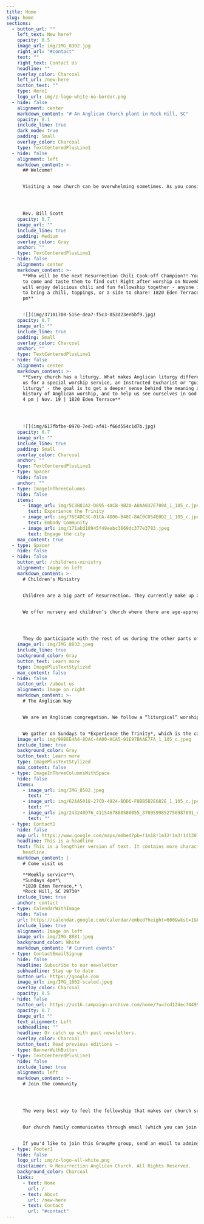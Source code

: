 ```yaml
---
title: Home
slug: home
sections:
  - button_url: ""
    left_text: New here?
    opacity: 0.5
    image_url: img/IMG_8302.jpg
    right_url: "#contact"
    text: ""
    right_text: Contact Us
    headline: ""
    overlay_color: Charcoal
    left_url: /new-here
    button_text: ""
    type: Hero1
    logo_url: img/z-logo-white-no-border.png
  - hide: false
    alignment: center
    markdown_content: "# An Anglican Church plant in Rock Hill, SC"
    opacity: 0.1
    include_line: true
    dark_mode: true
    padding: Small
    overlay_color: Charcoal
    type: TextCenteredPlusLine1
  - hide: false
    alignment: left
    markdown_content: >-
      ## Welcome!


      Visiting a new church can be overwhelming sometimes. As you consider our church, we hope you will discover a loving community of believers connected to our ancient Christian roots and planted deeply here in the heart of Rock Hill, SC. Please reach out if you have any questions or need directions.




      Rev. Bill Scott
    opacity: 0.7
    image_url: ""
    include_line: true
    padding: Medium
    overlay_color: Gray
    anchor: ""
    type: TextCenteredPlusLine1
  - hide: false
    alignment: center
    markdown_content: >-
      **Who will be the next Resurrection Chili Cook-off Champion?! You'll have
      to come and taste them to find out! Right after worship on November 5 we
      will enjoy delicious chili and fun fellowship together - anyone is welcome
      to bring a chili, toppings, or a side to share! 1820 Eden Terrace | 5:30
      pm**


      ![](img/37101708-515e-dea7-f5c3-853d23eebbf9.jpg)
    opacity: 0.7
    image_url: ""
    include_line: true
    padding: Small
    overlay_color: Charcoal
    anchor: ""
    type: TextCenteredPlusLine1
  - hide: false
    alignment: center
    markdown_content: >-
      **Every church has a liturgy. What makes Anglican liturgy different? Join
      us for a special worship service, an Instructed Eucharist or "guided
      liturgy" - the goal is to get a deeper sense behind the meaning and
      history of Anglican worship, and to help us see ourselves in God's story!
      4 pm | Nov. 19 | 1820 Eden Terrace**




      ![](img/617fbfbe-0970-7ed1-af41-f66d554c1d7b.jpg)
    opacity: 0.7
    image_url: ""
    include_line: true
    padding: Small
    overlay_color: Charcoal
    anchor: ""
    type: TextCenteredPlusLine1
  - type: Spacer
    hide: false
    anchor: ""
  - type: ImageInThreeColumns
    hide: false
    items:
      - image_url: img/5C3B81A2-D895-4ACB-9B20-A8AA037E700A_1_105_c.jpeg
        text: Experience the Trinity
      - image_url: img/76E4DC3C-01CA-4D06-B48C-8AC0C054E0D2_1_105_c.jpeg
        text: Embody Community
      - image_url: img/171abd10945f49eebc3669dc377e3783.jpeg
        text: Engage the city
    max_content: true
  - type: Spacer
    hide: false
  - hide: false
    button_url: /childrens-ministry
    alignment: Image on left
    markdown_content: >-
      # Children's Ministry


      Children are a big part of Resurrection. They currently make up a *third* of our congregation!


      We offer nursery and children’s church where there are age-appropriate lessons and activities for preschool-5th grade. This takes place during the scripture reading and sermon.




      They do participate with the rest of us during the other parts of the service, particularly communion. We feel this is a good balance to keep them active and engaged, assisting in their spiritual formation, as well as giving their parents an opportunity to worship.
    image_url: img/IMG_8833.jpeg
    include_line: true
    background_color: Gray
    button_text: Learn more
    type: ImagePlusTextStylized
    max_content: false
  - hide: false
    button_url: /about-us
    alignment: Image on right
    markdown_content: >-
      # T﻿he Anglican Way


      We are an Anglican congregation. We follow a “liturgical” worship service which is spirit-led and birthed from Scripture and some of the origins of Christian worship as the Church was growing.


      We gather on Sundays to *Experience the Trinity*, which is the catalyst that enables us, along with other opportunities during the week, to grow as the church and *Embody Community*, and allows us to be unified in the goal of taking the light into the darkness and *Engage the City*.
    image_url: img/99BEE4A4-8DAC-4A00-ACA5-91E97BAAE7FA_1_105_c.jpeg
    include_line: true
    background_color: Gray
    button_text: Learn more
    type: ImagePlusTextStylized
    max_content: false
  - type: ImageInThreeColumnsWithSpace
    hide: false
    items:
      - image_url: img/IMG_8582.jpeg
        text: ""
      - image_url: img/62AA5018-27CD-4924-BDD6-F8BB5B2E682E_1_105_c.jpeg
        text: ""
      - image_url: img/243240976_4115467808580055_3709599852756987891_n.jpeg
        text: ""
  - type: Contact1
    hide: false
    map_url: https://www.google.com/maps/embed?pb=!1m18!1m12!1m3!1d13079.972502539167!2d-80.99647495338147!3d34.95678098181917!2m3!1f0!2f0!3f0!3m2!1i1024!2i768!4f13.1!3m3!1m2!1s0x0%3A0xd0c91ab7c5b8691d!2sResurrection%20Anglican%20Church!5e0!3m2!1sen!2sus!4v1666213161340!5m2!1sen!2sus
    headline: This is a headline
    text: This is a lengthier version of text. It contains more characters than the
      headline.
    markdown_content: |-
      # C﻿ome visit us

      **W﻿eekly service**\
      *S﻿undays 4pm*\
      *1820 Eden Terrace,* \
      *Rock Hill, SC 29730*
    include_line: true
    anchor: contact
  - type: CalendarWithImage
    hide: false
    url: https://calendar.google.com/calendar/embed?height=600&wkst=1&bgcolor=%23ffffff&ctz=America%2FNew_York&mode=AGENDA&showNav=0&showPrint=0&showTabs=0&showTz=0&showCalendars=0&src=cmVzdXJyZWN0aW9ucm9ja2hpbGwub3JnX2ZudjRpajlrbmM4aDdpcmM2b3BxZWlicWc0QGdyb3VwLmNhbGVuZGFyLmdvb2dsZS5jb20&color=%230B8043
    include_line: true
    alignment: Image on left
    image_url: img/IMG_8881.jpeg
    background_color: White
    markdown_content: "# Current events"
  - type: ContactEmailSignup
    hide: false
    headline: Subscribe to our newsletter
    subheadline: Stay up to date
    button_url: https://google.com
    image_url: img/IMG_1662-scaled.jpeg
    overlay_color: Charcoal
    opacity: 0.5
  - hide: false
    button_url: https://us16.campaign-archive.com/home/?u=3cd12dec7449507aececbf84e&id=0522a11d77
    opacity: 0.7
    image_url: ""
    text_alignment: Left
    subheadline: ""
    headline: Or catch up with past newsletters.
    overlay_color: Charcoal
    button_text: Read previous editions →
    type: BannerWithButton
  - type: TextCenteredPlusLine1
    hide: false
    include_line: true
    alignment: left
    markdown_content: >-
      # Join the community




      The very best way to feel the fellowship that makes our church so special is to make connections with other church members and get to know us a little bit better!


      Our church family communicates through email (which you can join above), and in one giant GroupMe chat group. We use this group to share announcements, reminders for church events, prayer requests, and family updates.


      If you'd like to join this GroupMe group, send an email to admin@resurrectionrockhill.org with your name, email, and phone number, and we'll send you an invitation.
  - type: Footer1
    hide: false
    logo_url: img/z-logo-all-white.png
    disclaimer: © Resurrection Anglican Church. All Rights Reserved.
    background_color: Charcoal
    links:
      - text: Home
        url: /
      - text: About
        url: /new-here
      - text: Contact
        url: "#contact"
---
```


